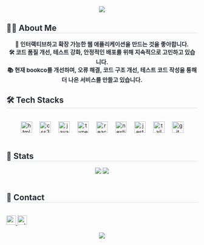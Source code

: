 <div align= "center">
    <img src="https://capsule-render.vercel.app/api?type=waving&color=0:a9b5df,100:f5a8a8&height=180&text=Code,%20Test,%20Deploy,%20Repeat&animation=fadeIn&fontColor=7886c7&fontSize=50" />
    </div>
    <div align= "left"> 
    <h2 style="border-bottom: 1px solid #d8dee4; color: #282d33;"> 🧑‍💻 About Me </h2>  
    <div style="font-weight: 700; font-size: 15px; text-align: center; color: #282d33;"> 🚀 인터랙티브하고 확장 가능한 웹 애플리케이션을 만드는 것을 좋아합니다. <br/></li>🛠️ 코드 품질 개선, 테스트 강화, 안정적인 배포를 위해 지속적으로 고민하고 있습니다. <br/></li>📚 현재 bookco를 개선하며, 오류 해결, 코드 구조 개선, 테스트 코드 작성을 통해 더 나은 서비스를 만들고 있습니다. </div> 
    </div>
    <div align= "left">
    <h2 style="border-bottom: 1px solid #d8dee4; color: #282d33;"> 🛠️ Tech Stacks </h2> <br> 
      <div align="center">
        <img src="https://cdn.jsdelivr.net/gh/devicons/devicon/icons/html5/html5-original.svg" height="30" alt="html5 logo"  />
        <img width="12" />
        <img src="https://cdn.jsdelivr.net/gh/devicons/devicon/icons/css3/css3-original.svg" height="30" alt="css3 logo"  />
        <img width="12" />
        <img src="https://cdn.jsdelivr.net/gh/devicons/devicon/icons/javascript/javascript-original.svg" height="30" alt="javascript logo"  />
        <img width="12" />
        <img src="https://cdn.jsdelivr.net/gh/devicons/devicon/icons/typescript/typescript-original.svg" height="30" alt="typescript logo"  />
        <img width="12" />
        <img src="https://cdn.jsdelivr.net/gh/devicons/devicon/icons/react/react-original.svg" height="30" alt="react logo"  />
        <img width="12" />
        <img src="https://cdn.jsdelivr.net/gh/devicons/devicon/icons/nextjs/nextjs-original.svg" height="30" alt="nextjs logo"  />
        <img width="12" />
        <img src="https://cdn.jsdelivr.net/gh/devicons/devicon/icons/jest/jest-plain.svg" height="30" alt="jest logo"  />
        <img width="12" />
        <img src="https://cdn.jsdelivr.net/gh/devicons/devicon/icons/tailwindcss/tailwindcss-original.svg" height="30" alt="tailwindcss logo"  />
        <img width="12" />
        <img src="https://cdn.jsdelivr.net/gh/devicons/devicon/icons/git/git-original.svg" height="30" alt="git logo"  />
      </div>
    <!-- <div style="margin: 0 auto; text-align: center;" align= "center"> <img src="https://img.shields.io/badge/Javascript-F7DF1E?style=flat-square&logo=Javascript&logoColor=white">
          <img src="https://img.shields.io/badge/React-61DAFB?style=flat-square&logo=React&logoColor=white">
          <img src="https://img.shields.io/badge/Next.js-000000?style=flat-square&logo=Next.js&logoColor=white">
          <img src="https://img.shields.io/badge/Tailwind CSS-06B6D4?style=flat-square&logo=Tailwind CSS&logoColor=white">
          <img src="https://img.shields.io/badge/StyledComponents-DB7093?style=flat-square&logo=StyledComponents&logoColor=white">
          <br/></div>
    </div> --!>
     <br>
    <div align= "left"> 
        <h2 style="border-bottom: 1px solid #d8dee4; color: #282d33;"> 🏅 Stats </h2> 
        <div align= "center"> 
            <img src="https://github-readme-stats.vercel.app/api?username=wynter24&bg_color=180,000000,&title_color=2d336b&text_color=2d336b"/> 
            <img src="https://github-readme-stats.vercel.app/api/top-langs/?username=wynter24&layout=compact&bg_color=180,000000,&title_color=2d336b&text_color=2d336b"/> 
        </div> 
    </div> <br>
    <div align= "left">
        <h2 style="border-bottom: 1px solid #d8dee4; color: #282d33;"> 🔗 Contact </h2> <br> 
        <div align="left">
          <a href="m.wynter24.k@gmail.com" target="_blank">
            <img src="https://img.shields.io/static/v1?message=Gmail&logo=gmail&style=flat-square&label=&color=D14836&logoColor=white&labelColor=&style=for-the-badge" height="25" alt="gmail logo"  />
          </a>
          <a href=https://velog.io/@wynter24/posts> 
            <img src="https://img.shields.io/badge/Velog-20C997?style=flat-square&logo=Velog&logoColor=white&labelColor=&style=for-the-badg&link=https://velog.io/@wynter24/posts" height="25" alt="velog logo"> 
          </a>
        </div>  <br> 
    <div align= "center"> 
        <a href="https://hits.seeyoufarm.com"> <img src="https://hits.seeyoufarm.com/api/count/incr/badge.svg?url=https%3A%2F%2Fgithub.com%2Fwynter24%2F&count_bg=%23000000&title_bg=%23000000&icon=github.svg&icon_color=%23FFFFFF&title=GitHub&edge_flat=false"/></a>
       </div> 
    </div>
    
